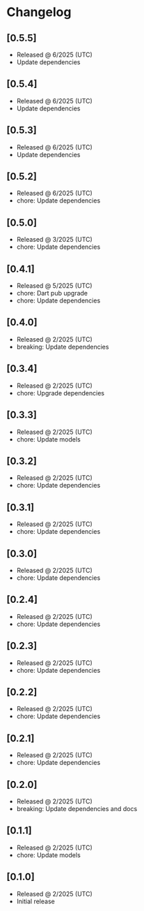 # Changelog

## [0.5.5]

- Released @ 6/2025 (UTC)
- Update dependencies

## [0.5.4]

- Released @ 6/2025 (UTC)
- Update dependencies

## [0.5.3]

- Released @ 6/2025 (UTC)
- Update dependencies

## [0.5.2]

- Released @ 6/2025 (UTC)
- chore: Update dependencies

## [0.5.0]

- Released @ 3/2025 (UTC)
- chore: Update dependencies

## [0.4.1]

- Released @ 5/2025 (UTC)
- chore: Dart pub upgrade
- chore: Update dependencies

## [0.4.0]

- Released @ 2/2025 (UTC)
- breaking: Update dependencies

## [0.3.4]

- Released @ 2/2025 (UTC)
- chore: Upgrade dependencies

## [0.3.3]

- Released @ 2/2025 (UTC)
- chore: Update models

## [0.3.2]

- Released @ 2/2025 (UTC)
- chore: Update dependencies

## [0.3.1]

- Released @ 2/2025 (UTC)
- chore: Update dependencies

## [0.3.0]

- Released @ 2/2025 (UTC)
- chore: Update dependencies

## [0.2.4]

- Released @ 2/2025 (UTC)
- chore: Update dependencies

## [0.2.3]

- Released @ 2/2025 (UTC)
- chore: Update dependencies

## [0.2.2]

- Released @ 2/2025 (UTC)
- chore: Update dependencies

## [0.2.1]

- Released @ 2/2025 (UTC)
- chore: Update dependencies

## [0.2.0]

- Released @ 2/2025 (UTC)
- breaking: Update dependencies and docs

## [0.1.1]

- Released @ 2/2025 (UTC)
- chore: Update models

## [0.1.0]

- Released @ 2/2025 (UTC)
- Initial release
